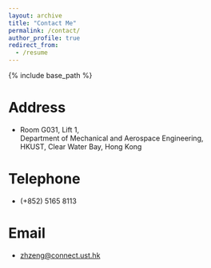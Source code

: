 ```yaml
---
layout: archive
title: "Contact Me"
permalink: /contact/
author_profile: true
redirect_from:
  - /resume
---
```


{% include base_path %}

Address
======
* Room G031, Lift 1,  
Department of Mechanical and Aerospace Engineering,  
HKUST, Clear Water Bay, Hong Kong
  
Telephone
======
* (+852) 5165 8113
  
Email
======
* zhzeng@connect.ust.hk


